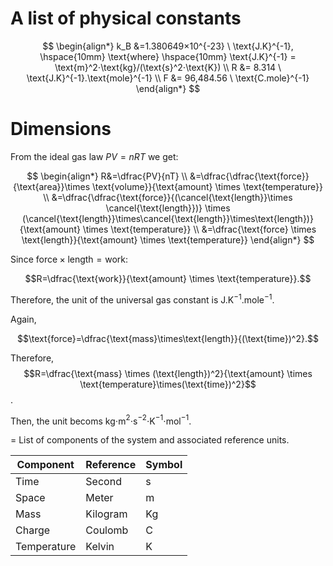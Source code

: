 # A list of physical constants
$$
\begin{align*}
k_B &=1.380649×10^{-23} \ \text{J.K}^{-1}, \hspace{10mm} \text{where} \hspace{10mm} \text{J.K}^{-1} = \text{m}^2⋅\text{kg}/(\text{s}^2⋅\text{K}) \\
R &= 8.314 \ \text{J.K}^{-1}.\text{mole}^{-1} \\
F &= 96,484.56 \ \text{C.mole}^{-1} 
\end{align*}
$$

# Dimensions
From the ideal gas law $PV = nRT$ we get:

$$
\begin{align*}
R&=\dfrac{PV}{nT} \\
&=\dfrac{\dfrac{\text{force}}{\text{area}}\times \text{volume}}{\text{amount} \times \text{temperature}} \\
&=\dfrac{\dfrac{\text{force}}{(\cancel{\text{length}}\times \cancel{\text{length}})} \times (\cancel{\text{length}}\times\cancel{\text{length}}\times\text{length})}{\text{amount} \times \text{temperature}} \\
&=\dfrac{\text{force} \times \text{length}}{\text{amount} \times \text{temperature}}
\end{align*}
$$

Since $\text{force} \times \text{length} = \text{work}$:

$$R=\dfrac{\text{work}}{\text{amount} \times \text{temperature}}.$$

Therefore, the unit of the universal gas constant is $\text{J.K}^{-1}.\text{mole}^{-1}.$

Again,

$$\text{force}=\dfrac{\text{mass}\times\text{length}}{(\text{time})^2}.$$

Therefore,
$$R=\dfrac{\text{mass} \times (\text{length})^2}{\text{amount} \times \text{temperature}\times(\text{time})^2}$$.

Then, the unit becoms kg⋅m$^2$⋅s$^{−2}$⋅K$^{−1}$⋅mol$^{−1}$.

= List of components of the system and associated reference units.

| Component | Reference | Symbol |
| --------------- | --------------- | --------------- |
| Time | Second | s|
| Space | Meter | m |
| Mass| Kilogram | Kg |
| Charge|Coulomb|C|
|Temperature|Kelvin|K|

